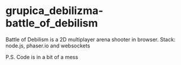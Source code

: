 # grupica_debilizma-battle_of_debilism

Battle of Debilism is a 2D multiplayer arena shooter in browser.
Stack: node.js, phaser.io and websockets

P.S.
Code is in a bit of a mess
